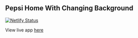 ## Pepsi Home With Changing Background

[![Netlify Status](https://api.netlify.com/api/v1/badges/bac54fd6-1c98-47be-af70-cc7c7461caca/deploy-status)](https://app.netlify.com/sites/pepsi-can/deploys)

View live app [here](https://pepsi-can.netlify.app/)
